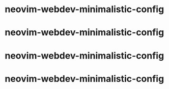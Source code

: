 # neovim-webdev-minimalistic-config
# neovim-webdev-minimalistic-config
# neovim-webdev-minimalistic-config
# neovim-webdev-minimalistic-config

